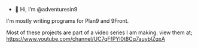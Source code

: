 - 👋 Hi, I’m @adventuresin9

I'm mostly writing programs for Plan9 and 9Front.

Most of these projects are part of a video series I am making.
view them at;
https://www.youtube.com/channel/UC7qFfPYl0t8Cq7auyblZqxA

<!---
adventuresin9/adventuresin9 is a ✨ special ✨ repository because its `README.md` (this file) appears on your GitHub profile.
You can click the Preview link to take a look at your changes.
--->

